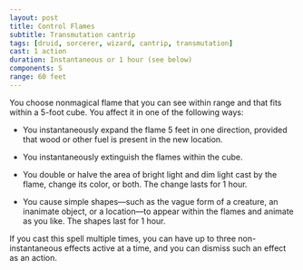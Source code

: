 ```yaml
---
layout: post
title: Control Flames
subtitle: Transmutation cantrip
tags: [druid, sorcerer, wizard, cantrip, transmutation]
cast: 1 action
duration: Instantaneous or 1 hour (see below)
components: S
range: 60 feet
---
```

You choose nonmagical flame that you can see within range and that fits within a 5-foot cube. You affect it in one of the following ways:

* You instantaneously expand the flame 5 feet in one direction, provided that wood or other fuel is present in the new location.

* You instantaneously extinguish the flames within the cube.

* You double or halve the area of bright light and dim light cast by the flame, change its color, or both. The change lasts for 1 hour.

* You cause simple shapes—such as the vague form of a creature, an inanimate object, or a location—to appear within the flames and animate as you like. The shapes last for 1 hour.

If you cast this spell multiple times, you can have up to three non-instantaneous effects active at a time, and you can dismiss such an effect as an action.